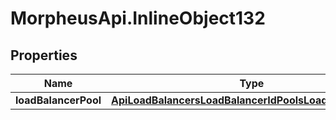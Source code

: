 # MorpheusApi.InlineObject132

## Properties

Name | Type | Description | Notes
------------ | ------------- | ------------- | -------------
**loadBalancerPool** | [**ApiLoadBalancersLoadBalancerIdPoolsLoadBalancerPool**](ApiLoadBalancersLoadBalancerIdPoolsLoadBalancerPool.md) |  | [optional] 


